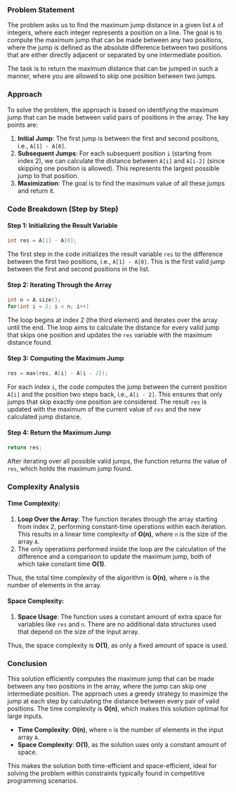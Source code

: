 ### Problem Statement

The problem asks us to find the maximum jump distance in a given list `A` of integers, where each integer represents a position on a line. The goal is to compute the maximum jump that can be made between any two positions, where the jump is defined as the absolute difference between two positions that are either directly adjacent or separated by one intermediate position.

The task is to return the maximum distance that can be jumped in such a manner, where you are allowed to skip one position between two jumps.

### Approach

To solve the problem, the approach is based on identifying the maximum jump that can be made between valid pairs of positions in the array. The key points are:
1. **Initial Jump**: The first jump is between the first and second positions, i.e., `A[1] - A[0]`.
2. **Subsequent Jumps**: For each subsequent position `i` (starting from index 2), we can calculate the distance between `A[i]` and `A[i-2]` (since skipping one position is allowed). This represents the largest possible jump to that position.
3. **Maximization**: The goal is to find the maximum value of all these jumps and return it.

### Code Breakdown (Step by Step)

#### Step 1: Initializing the Result Variable

```cpp
int res = A[1] - A[0];
```

The first step in the code initializes the result variable `res` to the difference between the first two positions, i.e., `A[1] - A[0]`. This is the first valid jump between the first and second positions in the list.

#### Step 2: Iterating Through the Array

```cpp
int n = A.size();
for(int i = 2; i < n; i++)
```

The loop begins at index 2 (the third element) and iterates over the array until the end. The loop aims to calculate the distance for every valid jump that skips one position and updates the `res` variable with the maximum distance found.

#### Step 3: Computing the Maximum Jump

```cpp
res = max(res, A[i] - A[i - 2]);
```

For each index `i`, the code computes the jump between the current position `A[i]` and the position two steps back, i.e., `A[i - 2]`. This ensures that only jumps that skip exactly one position are considered. The result `res` is updated with the maximum of the current value of `res` and the new calculated jump distance.

#### Step 4: Return the Maximum Jump

```cpp
return res;
```

After iterating over all possible valid jumps, the function returns the value of `res`, which holds the maximum jump found.

### Complexity Analysis

#### Time Complexity:
1. **Loop Over the Array**: The function iterates through the array starting from index 2, performing constant-time operations within each iteration. This results in a linear time complexity of **O(n)**, where `n` is the size of the array `A`.
2. The only operations performed inside the loop are the calculation of the difference and a comparison to update the maximum jump, both of which take constant time **O(1)**.

Thus, the total time complexity of the algorithm is **O(n)**, where `n` is the number of elements in the array.

#### Space Complexity:
1. **Space Usage**: The function uses a constant amount of extra space for variables like `res` and `n`. There are no additional data structures used that depend on the size of the input array.
   
Thus, the space complexity is **O(1)**, as only a fixed amount of space is used.

### Conclusion

This solution efficiently computes the maximum jump that can be made between any two positions in the array, where the jump can skip one intermediate position. The approach uses a greedy strategy to maximize the jump at each step by calculating the distance between every pair of valid positions. The time complexity is **O(n)**, which makes this solution optimal for large inputs.

- **Time Complexity**: **O(n)**, where `n` is the number of elements in the input array `A`.
- **Space Complexity**: **O(1)**, as the solution uses only a constant amount of space.

This makes the solution both time-efficient and space-efficient, ideal for solving the problem within constraints typically found in competitive programming scenarios.